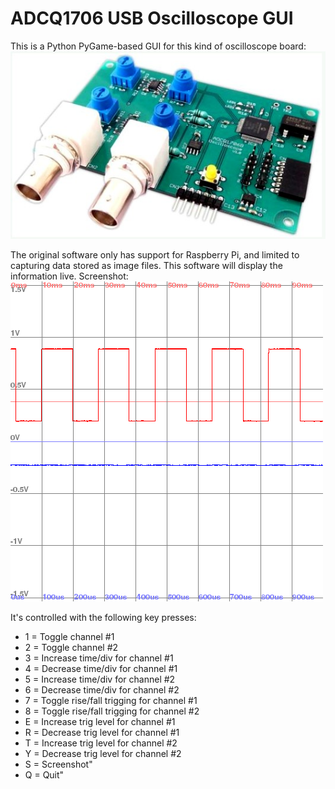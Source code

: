 # ADCQ1706 USB Oscilloscope GUI

This is a Python PyGame-based GUI for this kind of oscilloscope board:
![alt text](ADCQ1706.jpg)

The original software only has support for Raspberry Pi, and limited to capturing data stored as image files. This software will display the information live.
Screenshot:\
![alt text](oscilloscope.png)

It's controlled with the following key presses:
* 1 = Toggle channel #1
* 2 = Toggle channel #2
* 3 = Increase time/div for channel #1
* 4 = Decrease time/div for channel #1
* 5 = Increase time/div for channel #2
* 6 = Decrease time/div for channel #2
* 7 = Toggle rise/fall trigging for channel #1
* 8 = Toggle rise/fall trigging for channel #2
* E = Increase trig level for channel #1
* R = Decrease trig level for channel #1
* T = Increase trig level for channel #2
* Y = Decrease trig level for channel #2
* S = Screenshot"
* Q = Quit"

